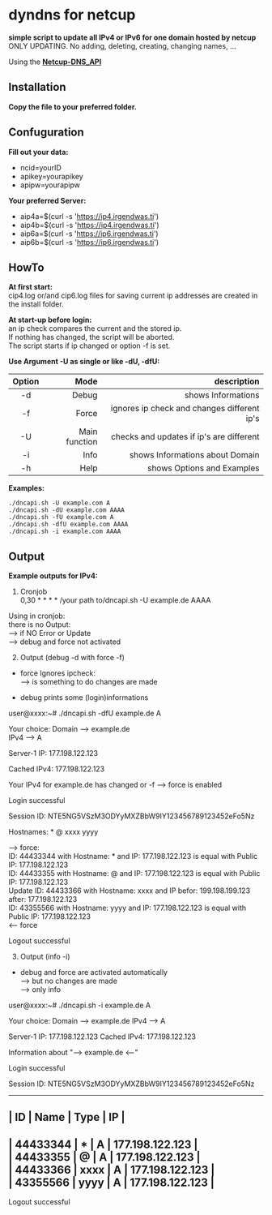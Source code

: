 # dyndns for netcup
**simple script to update all IPv4 or IPv6 for one domain hosted by netcup**  
ONLY UPDATING. No adding, deleting, creating, changing names, ...  

Using the **[Netcup-DNS_API](https://www.netcup-wiki.de/wiki/DNS_API)**  

## Installation
**Copy the file to your preferred folder.**  
## Confuguration
**Fill out your data:**  
- ncid=yourID  
- apikey=yourapikey  
- apipw=yourapipw  

**Your preferred Server:**  
- aip4a=$(curl -s 'https://ip4.irgendwas.ti')  
- aip4b=$(curl -s 'https://ip4.irgendwas.ti')
- aip6a=$(curl -s 'https://ip6.irgendwas.ti')
- aip6b=$(curl -s 'https://ip6.irgendwas.ti')

## HowTo
**At first start:**  
cip4.log or/and cip6.log files for saving current ip addresses are created in the install folder.  

**At start-up before login:**  
an ip check compares the current and the stored ip.  
If nothing has changed, the script will be aborted.  
The script starts if ip changed or option -f is set.  

**Use Argument -U as single or like -dU, -dfU:**  

| Option | Mode | description |
|:------:|-----:|------------:|
| -d | Debug | shows Informations |
| -f | Force | ignores ip check and changes different ip's |
| -U | Main function | checks and updates if ip's are different |
| -i | Info | shows Informations about Domain |
| -h | Help | shows Options and Examples |

**Examples:**  
```
./dncapi.sh -U example.com A  
./dncapi.sh -dU example.com AAAA  
./dncapi.sh -fU example.com A  
./dncapi.sh -dfU example.com AAAA  
./dncapi.sh -i example.com AAAA
```
## Output
**Example outputs for IPv4:**  

1. Cronjob  
0,30 * * * * /your path to/dncapi.sh -U example.de AAAA  

Using in cronjob:  
there is no Output:  
 --> if NO Error or Update  
 --> debug and force not activated  

2. Output (debug -d with force -f)  
 - force Ignores ipcheck:  
 --> is something to do changes are made  

 - debug prints some (login)informations  

user@xxxx:~# ./dncapi.sh -dfU example.de A  

Your choice: Domain --> example.de  
	       IPv4 --> A  

Server-1 IP: 177.198.122.123  

Cached IPv4: 177.198.122.123  

Your IPv4 for example.de has changed or -f --> force is enabled  

Login successful  

Session ID: NTE5NG5VSzM3ODYyMXZBbW9IY123456789123452eFo5Nz  

Hostnames: * @ xxxx yyyy  

--> force:  
ID: 44433344 with Hostname: * and IP: 177.198.122.123 is equal with Public IP: 177.198.122.123  
ID: 44433355 with Hostname: @ and IP: 177.198.122.123 is equal with Public IP: 177.198.122.123  
Update ID: 44433366 with Hostname: xxxx and IP befor: 199.198.199.123  after: 177.198.122.123  
ID: 43355566 with Hostname: yyyy and IP: 177.198.122.123 is equal with Public IP: 177.198.122.123  
<-- force  

Logout successful  

3. Output (info -i)  
 - debug and force are activated automatically  
 --> but no changes are made  
 --> only info  

user@xxxx:~# ./dncapi.sh -i example.de A

Your choice: Domain --> example.de
               IPv4 --> A

Server-1 IP: 177.198.122.123
Cached IPv4: 177.198.122.123

Information about "--> example.de <--"

Login successful

Session ID: NTE5NG5VSzM3ODYyMXZBbW9IY123456789123452eFo5Nz

--------------------------------------------------------------------------------  
|       ID       |         Name          | Type   |             IP             |  
--------------------------------------------------------------------------------  
| 44433344       | *                     | A      |            177.198.122.123 |  
| 44433355       | @                     | A      |            177.198.122.123 |  
| 44433366       | xxxx                  | A      |            177.198.122.123 |  
| 43355566       | yyyy                  | A      |            177.198.122.123 |  
--------------------------------------------------------------------------------   

Logout successful
